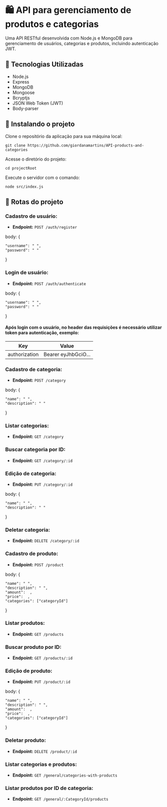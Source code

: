 # 🛍️ API para gerenciamento de produtos e categorias
Uma API RESTful desenvolvida com Node.js e MongoDB para gerenciamento de usuários, categorias e produtos, incluindo autenticação JWT.

## 🔭 Tecnologias Utilizadas
- Node.js
- Express
- MongoDB
- Mongoose
- Bcryptjs
- JSON Web Token (JWT)
- Body-parser

## 🚀 Instalando o projeto
Clone o repositório da aplicação para sua máquina local:
```
git clone https://github.com/giordanamartins/API-products-and-categories
```
Acesse o diretório do projeto:
```
cd projectRoot
```
Execute o servidor com o comando:
```
node src/index.js
```
## 🧭 Rotas do projeto
### Cadastro de usuário:

- **Endpoint:** `POST /auth/register`

body: {

    "username": " ",
    "password": " "
}

### Login de usuário:

- **Endpoint:** `POST /auth/authenticate`

body: {

    "username": " ",
    "password": " "
}

#### Após login com o usuário, no header das requisições é necessário utilizar token para autenticação, exemplo:
| Key           | Value               |
| ------------- | ------------------- |
| authorization | Bearer eyJhbGciO... |

### Cadastro de categoria:

- **Endpoint:** `POST /category`

body: {

    "name": " ",
    "description": " "
}

### Listar categorias:

- **Endpoint:** `GET /category`

### Buscar categoria por ID:

- **Endpoint:** `GET /category/:id`

### Edição de categoria:

- **Endpoint:** `PUT /category/:id`

body: {

    "name": " ",
    "description": " "
}

### Deletar categoria:

- **Endpoint:** `DELETE /category/:id`

### Cadastro de produto:

- **Endpoint:** `POST /product`

body: {

    "name": " ",
    "description": " ",
    "amount":  ,
    "price":  ,
    "categories": ["categoryId"]
}

### Listar produtos:

- **Endpoint:** `GET /products`

### Buscar produto por ID:

- **Endpoint:** `GET /products/:id`

### Edição de produto:

- **Endpoint:** `PUT /product/:id`

body: {

    "name": " ",
    "description": " ",
    "amount":  ,
    "price":  ,
    "categories": ["categoryId"]
}

### Deletar produto:

- **Endpoint:** `DELETE /product/:id`

### Listar categorias e produtos:

- **Endpoint:** `GET /general/categories-with-products`

### Listar produtos por ID de categoria:

- **Endpoint:** `GET /general/:CategoryId/products`
